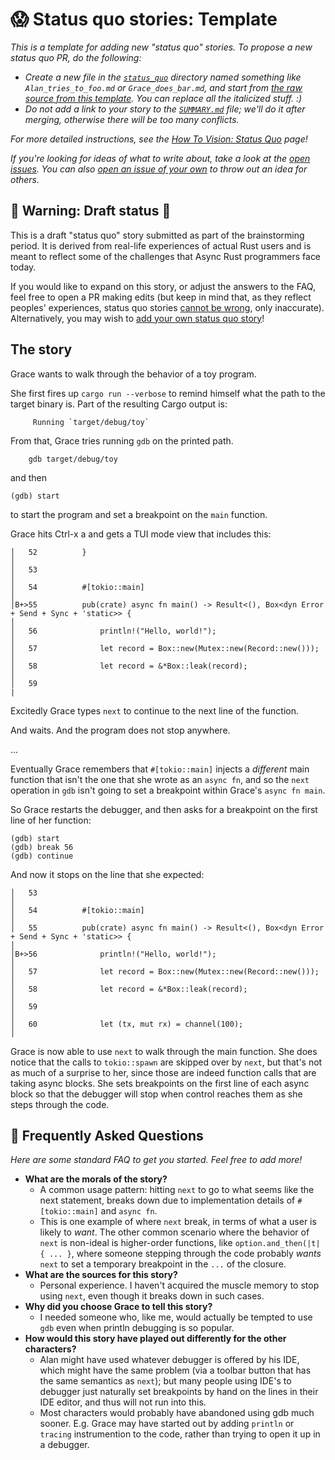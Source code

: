 # 😱 Status quo stories: Template

*This is a template for adding new "status quo" stories. To propose a new status quo PR, do the following:*

* *Create a new file in the [`status_quo`] directory named something like `Alan_tries_to_foo.md` or `Grace_does_bar.md`, and start from [the raw source from this template]. You can replace all the italicized stuff. :)*
* *Do not add a link to your story to the [`SUMMARY.md`] file; we'll do it after merging, otherwise there will be too many conflicts.*

*For more detailed instructions, see the [How To Vision: Status Quo] page!*

*If you're looking for ideas of what to write about, take a look at the [open issues]. You can also [open an issue of your own] to throw out an idea for others.*

[How To Vision: Status Quo]: ../how_to_vision/status_quo.md
[the raw source from this template]: https://raw.githubusercontent.com/rust-lang/wg-async-foundations/master/src/vision/status_quo/template.md
[`status_quo`]: https://github.com/rust-lang/wg-async-foundations/tree/master/src/vision/status_quo
[`SUMMARY.md`]: https://github.com/rust-lang/wg-async-foundations/blob/master/src/SUMMARY.md
[open issues]: https://github.com/rust-lang/wg-async-foundations/issues?q=is%3Aopen+is%3Aissue+label%3Astatus-quo-story-ideas
[open an issue of your own]: https://github.com/rust-lang/wg-async-foundations/issues/new?assignees=&labels=good+first+issue%2C+help+wanted%2C+status-quo-story-ideas&template=-status-quo--story-issue.md&title=


## 🚧 Warning: Draft status 🚧

This is a draft "status quo" story submitted as part of the brainstorming period. It is derived from real-life experiences of actual Rust users and is meant to reflect some of the challenges that Async Rust programmers face today. 

If you would like to expand on this story, or adjust the answers to the FAQ, feel free to open a PR making edits (but keep in mind that, as they reflect peoples' experiences, status quo stories [cannot be wrong], only inaccurate). Alternatively, you may wish to [add your own status quo story][htvsq]!

## The story

Grace wants to walk through the behavior of a toy program.

She first fires up `cargo run --verbose` to remind himself what the path to the target binary is. Part of the resulting Cargo output is:

```
     Running `target/debug/toy`
```

From that, Grace tries running `gdb` on the printed path.

```
    gdb target/debug/toy
```

and then

```
(gdb) start
```

to start the program and set a breakpoint on the `main` function.

Grace hits Ctrl-x a and gets a TUI mode view that includes this:

```
│   52          }                                                                                                                                                                                                                    │
│   53                                                                                                                                                                                                                               │
│   54          #[tokio::main]                                                                                                                                                                                                       │
│B+>55          pub(crate) async fn main() -> Result<(), Box<dyn Error + Send + Sync + 'static>> {                                                                                                                                   │
│   56              println!("Hello, world!");                                                                                                                                                                                       │
│   57              let record = Box::new(Mutex::new(Record::new()));                                                                                                                                                                │
│   58              let record = &*Box::leak(record);                                                                                                                                                                                │
│   59                                                                                                                                                                                                                              
|
```

Excitedly Grace types `next` to continue to the next line of the function.

And waits. And the program does not stop anywhere.

...

Eventually Grace remembers that `#[tokio::main]` injects a *different* main function that isn't the one that she wrote as an `async fn`, and so the `next` operation in `gdb` isn't going to set a breakpoint within Grace's `async fn main`.

So Grace restarts the debugger, and then asks for a breakpoint on the first line of her function:

```
(gdb) start
(gdb) break 56
(gdb) continue
```

And now it stops on the line that she expected:

```                                                                                                                                                                                                     │
│   53                                                                                                                                                                                                                               │
│   54          #[tokio::main]                                                                                                                                                                                                       │
│   55          pub(crate) async fn main() -> Result<(), Box<dyn Error + Send + Sync + 'static>> {                                                                                                                                   │
│B+>56              println!("Hello, world!");                                                                                                                                                                                       │
│   57              let record = Box::new(Mutex::new(Record::new()));                                                                                                                                                                │
│   58              let record = &*Box::leak(record);                                                                                                                                                                                │
│   59                                                                                                                                                                                                                               │
│   60              let (tx, mut rx) = channel(100);                                                                                                                                                                                 │
```

Grace is now able to use `next` to walk through the main function. She does notice that the calls to `tokio::spawn` are skipped over by `next`, but that's not as much of a surprise to her, since those are indeed function calls that are taking async blocks. She sets breakpoints on the first line of each async block so that the debugger will stop when control reaches them as she steps through the code.


## 🤔 Frequently Asked Questions

*Here are some standard FAQ to get you started. Feel free to add more!*

* **What are the morals of the story?**
    * A common usage pattern: hitting `next` to go to what seems like the next statement, breaks down due to implementation details of `#[tokio::main]` and `async fn`.
    * This is one example of where `next` break, in terms of what a user is likely to *want*. The other common scenario where the behavior of `next` is non-ideal is higher-order functions, like `option.and_then(|t| { ... }`, where someone stepping through the code probably *wants* `next` to set
a temporary breakpoint in the `...` of the closure.
* **What are the sources for this story?**
    * Personal experience. I haven't acquired the muscle memory to stop using `next`, even though it breaks down in such cases.
* **Why did you choose Grace to tell this story?**
    * I needed someone who, like me, would actually be tempted to use `gdb` even when println debugging is so popular.
* **How would this story have played out differently for the other characters?**
    * Alan might have used whatever debugger is offered by his IDE, which might have the same problem (via a toolbar button that has the same semantics as `next`); but many people using IDE's to debugger just naturally set breakpoints by hand on the lines in their IDE editor, and thus will not run into this.
    * Most characters would probably have abandoned using gdb much sooner. E.g. Grace may have started out by adding `println` or `tracing` instrumention to the code, rather than trying to open it up in a debugger.


[character]: ../characters.md
[status quo stories]: ./status_quo.md
[Alan]: ../characters/alan.md
[Grace]: ../characters/grace.md
[Niklaus]: ../characters/niklaus.md
[Barbara]: ../characters/barbara.md
[htvsq]: ../how_to_vision/status_quo.md
[cannot be wrong]: ../how_to_vision/comment.md#comment-to-understand-or-improve-not-to-negate-or-dissuade
